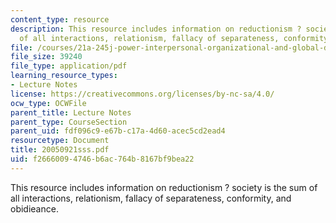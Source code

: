 ```yaml
---
content_type: resource
description: This resource includes information on reductionism ? society is the sum
  of all interactions, relationism, fallacy of separateness, conformity, and obidieance.
file: /courses/21a-245j-power-interpersonal-organizational-and-global-dimensions-fall-2005/f26660094746b6ac764b8167bf9bea22_20050921sss.pdf
file_size: 39240
file_type: application/pdf
learning_resource_types:
- Lecture Notes
license: https://creativecommons.org/licenses/by-nc-sa/4.0/
ocw_type: OCWFile
parent_title: Lecture Notes
parent_type: CourseSection
parent_uid: fdf096c9-e67b-c17a-4d60-acec5cd2ead4
resourcetype: Document
title: 20050921sss.pdf
uid: f2666009-4746-b6ac-764b-8167bf9bea22
---
```

This resource includes information on reductionism ? society is the sum of all interactions, relationism, fallacy of separateness, conformity, and obidieance.